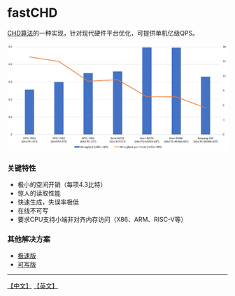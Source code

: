 # fastCHD
[CHD算法](http://cmph.sourceforge.net/chd.html)的一种实现，针对现代硬件平台优化，可提供单机亿级QPS。

![](throughput.png)

### 关键特性
* 极小的空间开销（每项4.3比特）
* 惊人的读取性能
* 快速生成，失误率极低
* 在线不可写
* 要求CPU支持小端非对齐内存访问（X86、ARM、RISC-V等）

### 其他解决方案
* [极速版](https://github.com/PeterRK/SSHT)
* [可写版](https://github.com/PeterRK/estuary)

---
[【中文】](README-CN.md) [【英文】](README.md)
